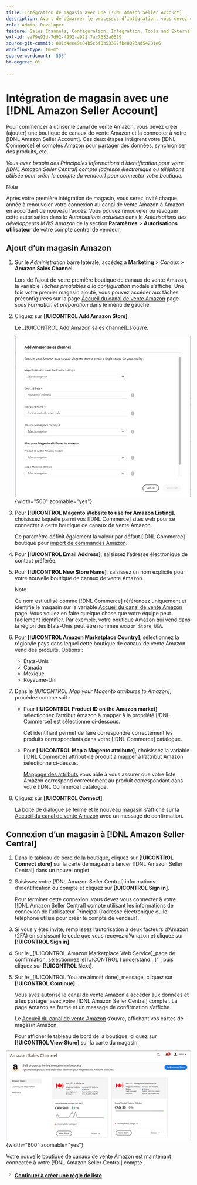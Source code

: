 ```yaml
---
title: Intégration de magasin avec une [!DNL Amazon Seller Account]
description: Avant de démarrer le processus d’intégration, vous devez créer (ajouter) une boutique de Sales Channel Amazon et la connecter à votre compte de vendeur Amazon.
role: Admin, Developer
feature: Sales Channels, Configuration, Integration, Tools and External Services
exl-id: ea79e91d-7d92-4992-a921-7ac7632a0519
source-git-commit: 801d4eee9e84b5c5f8b53397fbe8023ad54281e6
workflow-type: tm+mt
source-wordcount: '555'
ht-degree: 0%

---
```


# Intégration de magasin avec une [!DNL Amazon Seller Account]

Pour commencer à utiliser le canal de vente Amazon, vous devez créer (ajouter) une boutique de canaux de vente Amazon et la connecter à votre [!DNL Amazon Seller Account]. Ces deux étapes intègrent votre [!DNL Commerce] et comptes Amazon pour partager des données, synchroniser des produits, etc.

_Vous avez besoin des Principales informations d’identification pour votre [!DNL Amazon Seller Central] compte (adresse électronique ou téléphone utilisée pour créer le compte du vendeur) pour connecter votre boutique._

>[!NOTE]
>
>Après votre première intégration de magasin, vous serez invité chaque année à renouveler votre connexion au canal de vente Amazon à Amazon en accordant de nouveau l’accès. Vous pouvez renouveler ou révoquer cette autorisation dans le _Autorisations actuelles_ dans le _Autorisations des développeurs MWS Amazon_ de la section **Paramètres** > **Autorisations utilisateur** de votre compte central de vendeur.

## Ajout d’un magasin Amazon

1. Sur le _Administration_ barre latérale, accédez à **Marketing** > _Canaux_ > **Amazon Sales Channel**.

   Lors de l’ajout de votre première boutique de canaux de vente Amazon, la variable _Tâches préalables à la configuration_ modale s’affiche. Une fois votre premier magasin ajouté, vous pouvez accéder aux tâches préconfigurées sur la page [Accueil du canal de vente Amazon](./amazon-sales-channel-home.md) page sous _Formation et préparation_ dans le menu de gauche.

1. Cliquez sur **[!UICONTROL Add Amazon Store]**.

   Le _[!UICONTROL Add Amazon sales channel]_s’ouvre.

   ![Ajout de la boutique de canaux de vente Amazon](assets/amazon-store-integration.png){width="500" zoomable="yes"}

1. Pour **[!UICONTROL Magento Website to use for Amazon Listing]**, choisissez laquelle parmi vos [!DNL Commerce] sites web pour se connecter à cette boutique de canaux de vente Amazon.

   Ce paramètre définit également la valeur par défaut [!DNL Commerce] boutique pour [import de commandes Amazon](./order-settings.md).

1. Pour **[!UICONTROL Email Address]**, saisissez l’adresse électronique de contact préférée.

1. Pour **[!UICONTROL New Store Name]**, saisissez un nom explicite pour votre nouvelle boutique de canaux de vente Amazon.

   >[!NOTE]
   >
   >Ce nom est utilisé comme [!DNL Commerce] référencez uniquement et identifie le magasin sur la variable [Accueil du canal de vente Amazon](./amazon-sales-channel-home.md) page. Vous voulez en faire quelque chose que votre équipe peut facilement identifier. Par exemple, votre boutique Amazon qui vend dans la région des États-Unis peut être nommée `Amazon Store USA`.

1. Pour **[!UICONTROL Amazon Marketplace Country]**, sélectionnez la région/le pays dans lequel cette boutique de canaux de vente Amazon vend des produits. Options :

   - États-Unis
   - Canada
   - Mexique
   - Royaume-Uni

1. Dans le _[!UICONTROL Map your Magento attributes to Amazon]_, procédez comme suit :

   - Pour **[!UICONTROL Product ID on the Amazon market]**, sélectionnez l’attribut Amazon à mapper à la propriété [!DNL Commerce] est sélectionné ci-dessous.

     Cet identifiant permet de faire correspondre correctement les produits correspondants dans votre [!DNL Commerce] catalogue.

   - Pour **[!UICONTROL Map a Magento attribute]**, choisissez la variable [!DNL Commerce] attribut de produit à mapper à l’attribut Amazon sélectionné ci-dessus.

     [Mappage des attributs](./ob-creating-magento-attributes.md) vous aide à vous assurer que votre liste Amazon correspond correctement au produit correspondant dans votre [!DNL Commerce] catalogue.

1. Cliquez sur **[!UICONTROL Connect]**.

   La boîte de dialogue se ferme et le nouveau magasin s’affiche sur la [Accueil du canal de vente Amazon](./amazon-sales-channel-home.md) avec un message de confirmation.

## Connexion d’un magasin à [!DNL Amazon Seller Central]

1. Dans le tableau de bord de la boutique, cliquez sur **[!UICONTROL Connect store]** sur la carte de magasin à lancer [!DNL Amazon Seller Central] dans un nouvel onglet.

1. Saisissez votre [!DNL Amazon Seller Central] informations d’identification du compte et cliquez sur **[!UICONTROL Sign in]**.

   Pour terminer cette connexion, vous devez vous connecter à votre [!DNL Amazon Seller Central] compte utilisant les informations de connexion de l’utilisateur Principal (l’adresse électronique ou le téléphone utilisé pour créer le compte de vendeur).

1. Si vous y êtes invité, remplissez l’autorisation à deux facteurs d’Amazon (2FA) en saisissant le code que vous recevez d’Amazon et cliquez sur **[!UICONTROL Sign in]**.

1. Sur le _[!UICONTROL Amazon Marketplace Web Service]_page de confirmation, sélectionnez le[!UICONTROL I understand...]&quot; , puis cliquez sur **[!UICONTROL Next]**.

1. Sur le _[!UICONTROL You are almost done]_message, cliquez sur **[!UICONTROL Continue]**.

   Vous avez autorisé le canal de vente Amazon à accéder aux données et à les partager avec votre [!DNL Amazon Seller Central] compte . La page Amazon se ferme et un message de confirmation s’affiche.

   Le [Accueil du canal de vente Amazon](./amazon-sales-channel-home.md) s’ouvre, affichant vos cartes de magasin Amazon.

   Pour afficher le tableau de bord de la boutique, cliquez sur **[!UICONTROL View Store]** sur la carte du magasin.

![Accueil du canal de vente Amazon avec nouvelle carte de boutique](assets/asc-dashboard-after-2fa.png){width="600" zoomable="yes"}

Votre nouvelle boutique de canaux de vente Amazon est maintenant connectée à votre [!DNL Amazon Seller Central] compte .

![Icône Suivant](assets/btn-next.png) [**Continuer à créer une règle de liste**](./ob-create-listing-rule.md)
